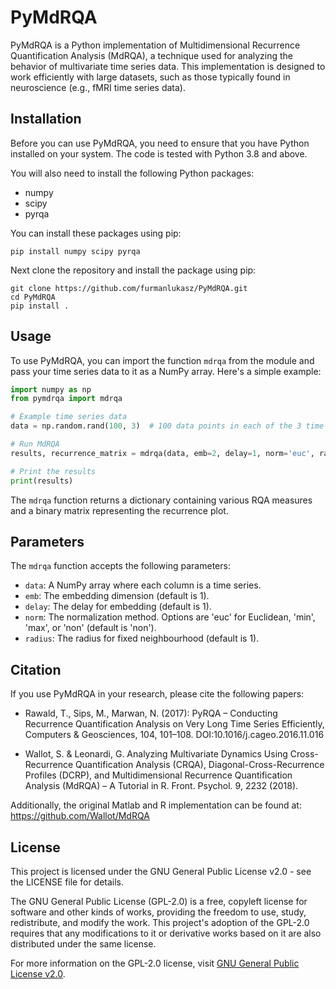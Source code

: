 # PyMdRQA

PyMdRQA is a Python implementation of Multidimensional Recurrence Quantification Analysis (MdRQA), a technique used for analyzing the behavior of multivariate time series data. This implementation is designed to work efficiently with large datasets, such as those typically found in neuroscience (e.g., fMRI time series data).

## Installation

Before you can use PyMdRQA, you need to ensure that you have Python installed on your system. The code is tested with Python 3.8 and above.

You will also need to install the following Python packages:

- numpy
- scipy
- pyrqa

You can install these packages using pip:

```
pip install numpy scipy pyrqa
```

Next clone the repository and install the package using pip:

```
git clone https://github.com/furmanlukasz/PyMdRQA.git
cd PyMdRQA
pip install .
```

## Usage

To use PyMdRQA, you can import the function `mdrqa` from the module and pass your time series data to it as a NumPy array. Here's a simple example:

```python
import numpy as np
from pymdrqa import mdrqa

# Example time series data
data = np.random.rand(100, 3)  # 100 data points in each of the 3 time series

# Run MdRQA
results, recurrence_matrix = mdrqa(data, emb=2, delay=1, norm='euc', radius=0.1)

# Print the results
print(results)
```

The `mdrqa` function returns a dictionary containing various RQA measures and a binary matrix representing the recurrence plot.

## Parameters

The `mdrqa` function accepts the following parameters:

- `data`: A NumPy array where each column is a time series.
- `emb`: The embedding dimension (default is 1).
- `delay`: The delay for embedding (default is 1).
- `norm`: The normalization method. Options are 'euc' for Euclidean, 'min', 'max', or 'non' (default is 'non').
- `radius`: The radius for fixed neighbourhood (default is 1).

## Citation

If you use PyMdRQA in your research, please cite the following papers:

- Rawald, T., Sips, M., Marwan, N. (2017): PyRQA – Conducting Recurrence Quantification Analysis on Very Long Time Series Efficiently, Computers & Geosciences, 104, 101–108. DOI:10.1016/j.cageo.2016.11.016

- Wallot, S. & Leonardi, G. Analyzing Multivariate Dynamics Using Cross-Recurrence Quantification Analysis (CRQA), Diagonal-Cross-Recurrence Profiles (DCRP), and Multidimensional Recurrence Quantification Analysis (MdRQA) – A Tutorial in R. Front. Psychol. 9, 2232 (2018).

Additionally, the original Matlab and R implementation can be found at:
https://github.com/Wallot/MdRQA

## License

This project is licensed under the GNU General Public License v2.0 - see the LICENSE file for details.

The GNU General Public License (GPL-2.0) is a free, copyleft license for software and other kinds of works, providing the freedom to use, study, redistribute, and modify the work. This project's adoption of the GPL-2.0 requires that any modifications to it or derivative works based on it are also distributed under the same license.

For more information on the GPL-2.0 license, visit [GNU General Public License v2.0](https://www.gnu.org/licenses/old-licenses/gpl-2.0.en.html).
